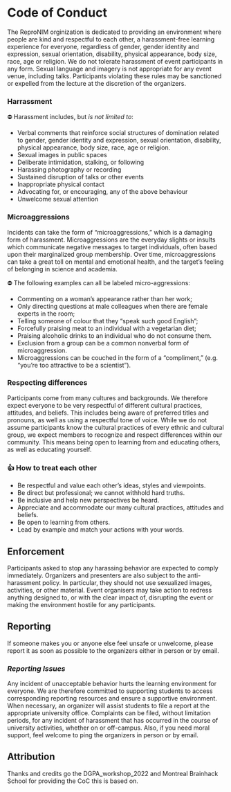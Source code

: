 # Code of Conduct

The ReproNIM orginization is dedicated to providing an environment where people are kind and respectful to each other, a harassment-free learning experience for everyone, regardless of gender, gender identity and expression, sexual orientation, disability, physical appearance, body size, race, age or religion.
We do not tolerate harassment of event participants in any form.
Sexual language and imagery is not appropriate for any event venue, including talks.
Participants violating these rules may be sanctioned or expelled from the lecture at the discretion of the organizers.

### Harrassment

⛔ Harassment includes, but _is not limited to_:

- Verbal comments that reinforce social structures of domination related to gender, gender identity and expression, sexual orientation, disability, physical appearance, body size, race, age or religion.
- Sexual images in public spaces
- Deliberate intimidation, stalking, or following
- Harassing photography or recording
- Sustained disruption of talks or other events
- Inappropriate physical contact
- Advocating for, or encouraging, any of the above behaviour
- Unwelcome sexual attention

### Microaggressions

Incidents can take the form of “microaggressions,” which is a damaging form of harassment.
Microaggressions are the everyday slights or insults which communicate negative messages to target individuals, often based upon their marginalized group membership.
Over time, microaggressions can take a great toll on mental and emotional health, and the target’s feeling of belonging in science and academia.


⛔ The following examples can all be labeled micro-aggressions:

- Commenting on a woman’s appearance rather than her work;
- Only directing questions at male colleagues when there are female experts in the room;
- Telling someone of colour that they “speak such good English”;
- Forcefully praising meat to an individual with a vegetarian diet;
- Praising alcoholic drinks to an individual who do not consume them.
- Exclusion from a group can be a common nonverbal form of microaggression.
- Microaggressions can be couched in the form of a “compliment,” (e.g. “you’re too attractive to be a scientist”).

### Respecting differences

Participants come from many cultures and backgrounds. 
We therefore expect everyone to be very respectful of different cultural practices, attitudes, and beliefs.
This includes being aware of preferred titles and pronouns, as well as using a respectful tone of voice.
While we do not assume participants know the cultural practices of every ethnic and cultural group, we expect members to recognize and respect differences within our community.
This means being open to learning from and educating others, as well as educating yourself.

### 👍 How to treat each other

- Be respectful and value each other’s ideas, styles and viewpoints.
- Be direct but professional; we cannot withhold hard truths.
- Be inclusive and help new perspectives be heard.
- Appreciate and accommodate our many cultural practices, attitudes and beliefs.
- Be open to learning from others.
- Lead by example and match your actions with your words.


## **Enforcement**

Participants asked to stop any harassing behavior are expected to comply immediately.
Organizers and presenters are also subject to the anti-harassment policy.
In particular, they should not use sexualized images, activities, or other material.
Event organisers may take action to redress anything designed to, or with the clear impact of, disrupting the event or making the environment hostile for any participants.

## **Reporting**

If someone makes you or anyone else feel unsafe or unwelcome, please report it as soon as possible to the organizers either in person or by email.

### *Reporting Issues*

Any incident of unacceptable behavior hurts the learning environment for everyone.
We are therefore committed to supporting students to access corresponding reporting resources and ensure a supportive environment.
When necessary, an organizer will assist students to file a report at the appropriate university office. Complaints can be filed, without limitation periods, for any incident of harassment that has occurred in the course of university activities, whether on or off-campus.
Also, if you need moral support, feel welcome to ping the organizers in person or by email.


## Attribution
Thanks and credits go the DGPA_workshop_2022 and Montreal Brainhack School for providing the CoC this is based on.

